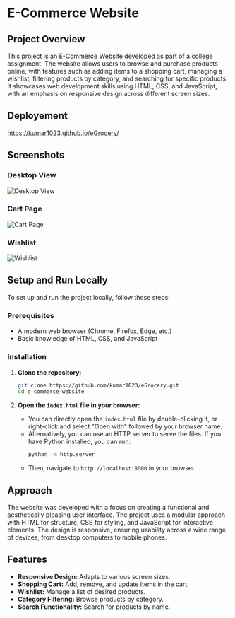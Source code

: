 # E-Commerce Website

## Project Overview

This project is an E-Commerce Website developed as part of a college assignment. The website allows users to browse and purchase products online, with features such as adding items to a shopping cart, managing a wishlist, filtering products by category, and searching for specific products. It showcases web development skills using HTML, CSS, and JavaScript, with an emphasis on responsive design across different screen sizes.

## Deployement
https://kumar1023.github.io/eGrocery/

## Screenshots

### Desktop View
![Desktop View](screenshots/desktop-view.png)

### Cart Page
![Cart Page](screenshots/cart-page.png)

### Wishlist
![Wishlist](screenshots/wishlist.png)

## Setup and Run Locally

To set up and run the project locally, follow these steps:

### Prerequisites

- A modern web browser (Chrome, Firefox, Edge, etc.)
- Basic knowledge of HTML, CSS, and JavaScript

### Installation

1. **Clone the repository:**
    ```bash
    git clone https://github.com/kumar1023/eGrocery.git
    cd e-commerce-website
    ```

2. **Open the `index.html` file in your browser:**
   - You can directly open the `index.html` file by double-clicking it, or right-click and select "Open with" followed by your browser name.
   - Alternatively, you can use an HTTP server to serve the files. If you have Python installed, you can run:
     ```bash
     python -m http.server
     ```
   - Then, navigate to `http://localhost:8000` in your browser.


## Approach

The website was developed with a focus on creating a functional and aesthetically pleasing user interface. The project uses a modular approach with HTML for structure, CSS for styling, and JavaScript for interactive elements. The design is responsive, ensuring usability across a wide range of devices, from desktop computers to mobile phones.

## Features

- **Responsive Design:** Adapts to various screen sizes.
- **Shopping Cart:** Add, remove, and update items in the cart.
- **Wishlist:** Manage a list of desired products.
- **Category Filtering:** Browse products by category.
- **Search Functionality:** Search for products by name.

